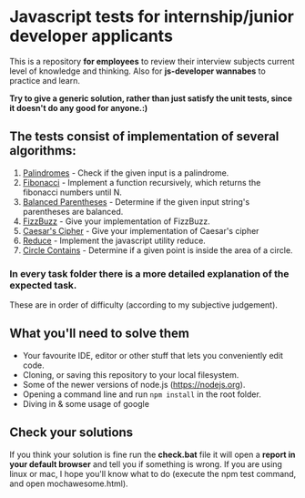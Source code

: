 # Javascript tests for internship/junior developer applicants
This is a repository **for employees** to review their interview subjects current level of knowledge and thinking. Also for **js-developer wannabes** to practice and learn. 

**Try to give a generic solution, rather than just satisfy the unit tests, since it doesn't do any good for anyone.:)**

## The tests consist of implementation of several algorithms:
1. [Palindromes](https://github.com/tokdaniel/js-test/blob/master/tasks/1.%20Palindrome%20check/README.md) - Check if the given input is a palindrome.
2. [Fibonacci](https://github.com/tokdaniel/js-test/blob/master/tasks/2.%20Fibonacci%20-%20recursive/README.md) - Implement a function recursively, which returns the fibonacci numbers until N.
3. [Balanced Parentheses](https://github.com/tokdaniel/js-test/blob/master/tasks/3.%20Balanced%20parentheses/README.md) - Determine if the given input string's parentheses are balanced.
4. [FizzBuzz](https://github.com/tokdaniel/js-test/blob/master/tasks/4.%20FizzBuzz/README.md) - Give your implementation of FizzBuzz.
5. [Caesar's Cipher](https://github.com/tokdaniel/js-test/blob/master/tasks/5.%20Caesar%20cipher/README.md) - Give your implementation of Caesar's cipher
6. [Reduce](https://github.com/tokdaniel/js-test/tree/master/tasks/6.%20Implement%20reduce) - Implement the javascript utility reduce.
7. [Circle Contains](https://github.com/tokdaniel/js-test/tree/master/tasks/7.%20Is%20Point%20inside%20Circle) - Determine if a given point is inside the area of a circle.

### In every task folder there is a more detailed explanation of the expected task.
These are in order of difficulty (according to my subjective judgement).

## What you'll need to solve them
* Your favourite IDE, editor or other stuff that lets you conveniently edit code.
* Cloning, or saving this repository to your local filesystem.
* Some of the newer versions of node.js (https://nodejs.org).
* Opening a command line and run ```npm install``` in the root folder.
* Diving in & some usage of google

## Check your solutions
If you think your solution is fine run the **check.bat** file it will open a **report in your default browser** and tell you if something is wrong. If you are using linux or mac, I hope you'll know what to do (execute the npm test command, and open mochawesome.html).
